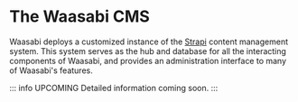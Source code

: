 # The Waasabi CMS

Waasabi deploys a customized instance of the [Strapi](https://strapi.io/) content management system. This system serves as the hub and database for all the interacting components of Waasabi, and provides an administration interface to many of Waasabi's features.

::: info UPCOMING
Detailed information coming soon.
:::